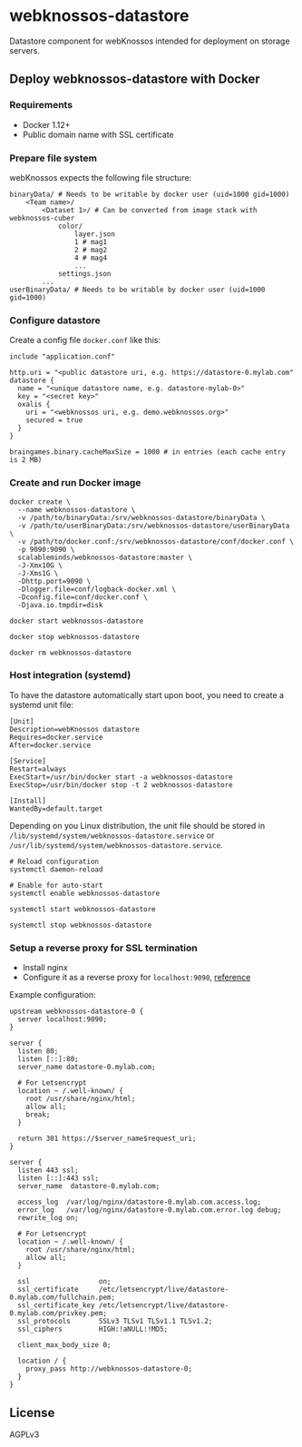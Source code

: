 # webknossos-datastore
Datastore component for webKnossos intended for deployment on storage servers.

## Deploy webknossos-datastore with Docker

### Requirements
* Docker 1.12+
* Public domain name with SSL certificate

### Prepare file system
webKnossos expects the following file structure:
```
binaryData/ # Needs to be writable by docker user (uid=1000 gid=1000)
    <Team name>/ 
        <Dataset 1>/ # Can be converted from image stack with webknossos-cuber
            color/
                layer.json
                1 # mag1
                2 # mag2
                4 # mag4
                ...
            settings.json
        ...
userBinaryData/ # Needs to be writable by docker user (uid=1000 gid=1000)
```

### Configure datastore
Create a config file `docker.conf` like this:
```
include "application.conf"

http.uri = "<public datastore uri, e.g. https://datastore-0.mylab.com"
datastore {
  name = "<unique datastore name, e.g. datastore-mylab-0>"
  key = "<secret key>"
  oxalis {
    uri = "<webknossos uri, e.g. demo.webknossos.org>"
    secured = true
  }
}

braingames.binary.cacheMaxSize = 1000 # in entries (each cache entry is 2 MB)
```

### Create and run Docker image
```
docker create \
  --name webknossos-datastore \
  -v /path/to/binaryData:/srv/webknossos-datastore/binaryData \
  -v /path/to/userBinaryData:/srv/webknossos-datastore/userBinaryData \
  -v /path/to/docker.conf:/srv/webknossos-datastore/conf/docker.conf \
  -p 9090:9090 \
  scalableminds/webknossos-datastore:master \
  -J-Xmx10G \
  -J-Xms1G \
  -Dhttp.port=9090 \
  -Dlogger.file=conf/logback-docker.xml \
  -Dconfig.file=conf/docker.conf \
  -Djava.io.tmpdir=disk

docker start webknossos-datastore

docker stop webknossos-datastore

docker rm webknossos-datastore
```

### Host integration (systemd)
To have the datastore automatically start upon boot, you need to create a systemd unit file:
```
[Unit]
Description=webKnossos datastore
Requires=docker.service
After=docker.service

[Service]
Restart=always
ExecStart=/usr/bin/docker start -a webknossos-datastore
ExecStop=/usr/bin/docker stop -t 2 webknossos-datastore

[Install]
WantedBy=default.target
```
Depending on you Linux distribution, the unit file should be stored in `/lib/systemd/system/webknossos-datastore.service` or `/usr/lib/systemd/system/webknossos-datastore.service`.

```
# Reload configuration
systemctl daemon-reload

# Enable for auto-start
systemctl enable webknossos-datastore

systemctl start webknossos-datastore

systemctl stop webknossos-datastore
```

### Setup a reverse proxy for SSL termination
* Install nginx
* Configure it as a reverse proxy for `localhost:9090`, [reference](https://www.digitalocean.com/community/tutorials/understanding-nginx-http-proxying-load-balancing-buffering-and-caching)

Example configuration:
```
upstream webknossos-datastore-0 {
  server localhost:9090;
}

server {
  listen 80;
  listen [::]:80;
  server_name datastore-0.mylab.com;

  # For Letsencrypt
  location ~ /.well-known/ {
    root /usr/share/nginx/html;
    allow all;
    break;
  }

  return 301 https://$server_name$request_uri;
}

server {
  listen 443 ssl;
  listen [::]:443 ssl;
  server_name  datastore-0.mylab.com;

  access_log  /var/log/nginx/datastore-0.mylab.com.access.log;
  error_log   /var/log/nginx/datastore-0.mylab.com.error.log debug;
  rewrite_log on;

  # For Letsencrypt
  location ~ /.well-known/ {
    root /usr/share/nginx/html;
    allow all;
  }

  ssl                 on;
  ssl_certificate     /etc/letsencrypt/live/datastore-0.mylab.com/fullchain.pem;
  ssl_certificate_key /etc/letsencrypt/live/datastore-0.mylab.com/privkey.pem;
  ssl_protocols       SSLv3 TLSv1 TLSv1.1 TLSv1.2;
  ssl_ciphers         HIGH:!aNULL:!MD5;

  client_max_body_size 0;

  location / {
    proxy_pass http://webknossos-datastore-0;
  }
}
```

## License
AGPLv3
